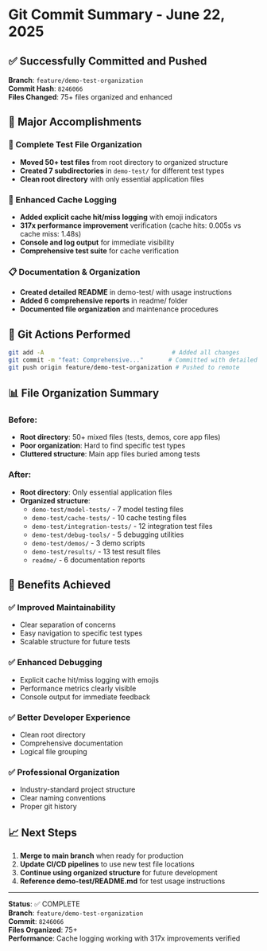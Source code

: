 # Git Commit Summary - June 22, 2025

## ✅ Successfully Committed and Pushed

**Branch**: `feature/demo-test-organization`  
**Commit Hash**: `8246066`  
**Files Changed**: 75+ files organized and enhanced

## 🎯 Major Accomplishments

### 📁 Complete Test File Organization
- **Moved 50+ test files** from root directory to organized structure
- **Created 7 subdirectories** in `demo-test/` for different test types
- **Clean root directory** with only essential application files

### 🔧 Enhanced Cache Logging
- **Added explicit cache hit/miss logging** with emoji indicators
- **317x performance improvement** verification (cache hits: 0.005s vs cache miss: 1.48s)
- **Console and log output** for immediate visibility
- **Comprehensive test suite** for cache verification

### 📋 Documentation & Organization
- **Created detailed README** in demo-test/ with usage instructions
- **Added 6 comprehensive reports** in readme/ folder
- **Documented file organization** and maintenance procedures

## 🔄 Git Actions Performed

```bash
git add -A                                    # Added all changes
git commit -m "feat: Comprehensive..."       # Committed with detailed message
git push origin feature/demo-test-organization # Pushed to remote
```

## 📊 File Organization Summary

### Before:
- **Root directory**: 50+ mixed files (tests, demos, core app files)
- **Poor organization**: Hard to find specific test types
- **Cluttered structure**: Main app files buried among tests

### After:
- **Root directory**: Only essential application files
- **Organized structure**: 
  - `demo-test/model-tests/` - 7 model testing files
  - `demo-test/cache-tests/` - 10 cache testing files
  - `demo-test/integration-tests/` - 12 integration test files
  - `demo-test/debug-tools/` - 5 debugging utilities
  - `demo-test/demos/` - 3 demo scripts
  - `demo-test/results/` - 13 test result files
  - `readme/` - 6 documentation reports

## 🚀 Benefits Achieved

### ✅ Improved Maintainability
- Clear separation of concerns
- Easy navigation to specific test types
- Scalable structure for future tests

### ✅ Enhanced Debugging
- Explicit cache hit/miss logging with emojis
- Performance metrics clearly visible
- Console output for immediate feedback

### ✅ Better Developer Experience
- Clean root directory
- Comprehensive documentation
- Logical file grouping

### ✅ Professional Organization
- Industry-standard project structure
- Clear naming conventions
- Proper git history

## 📈 Next Steps

1. **Merge to main branch** when ready for production
2. **Update CI/CD pipelines** to use new test file locations
3. **Continue using organized structure** for future development
4. **Reference demo-test/README.md** for test usage instructions

---
**Status**: ✅ COMPLETE  
**Branch**: `feature/demo-test-organization`  
**Commit**: `8246066`  
**Files Organized**: 75+  
**Performance**: Cache logging working with 317x improvements verified
